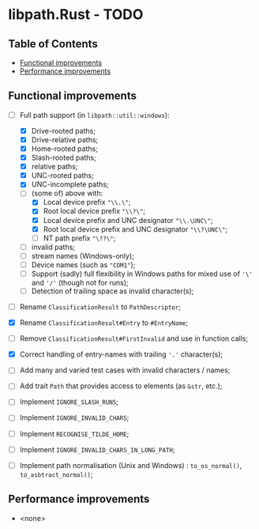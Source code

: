 # libpath.Rust - TODO <!-- omit in toc -->


## Table of Contents <!-- omit in toc -->

- [Functional improvements](#functional-improvements)
- [Performance improvements](#performance-improvements)


## Functional improvements

* [ ] Full path support (in `libpath::util::windows`):
  * [x] Drive-rooted paths;
  * [x] Drive-relative paths;
  * [x] Home-rooted paths;
  * [x] Slash-rooted paths;
  * [x] relative paths;
  * [x] UNC-rooted paths;
  * [x] UNC-incomplete paths;
  * [ ] (some of) above with:
    * [x] Local device prefix `"\\.\"`;
    * [x] Root local device prefix `"\\?\"`;
    * [x] Local device prefix and UNC designator `"\\.\UNC\"`;
    * [x] Root local device prefix and UNC designator `"\\?\UNC\"`;
    * [ ] NT path prefix `"\??\"`;
  * [ ] invalid paths;
  * [ ] stream names (Windows-only);
  * [ ] Device names (such as `"COM1"`);
  * [ ] Support (sadly) full flexibility in Windows paths for mixed use of `'\'` and `'/'` (though not for runs);
  * [ ] Detection of trailing space as invalid character(s);
* [ ] Rename `ClassificationResult` to `PathDescriptor`;
* [x] Rename `ClassificationResult#Entry` to `#EntryName`;
* [ ] Remove `ClassificationResult#FirstInvalid` and use in function calls;
* [x] Correct handling of entry-names with trailing `'.'` character(s);
* [ ] Add many and varied test cases with invalid characters / names;
* [ ] Add trait `Path` that provides access to elements (as `&str`, etc.);
* [ ] Implement `IGNORE_SLASH_RUNS`;
* [ ] Implement `IGNORE_INVALID_CHARS`;
* [ ] Implement `RECOGNISE_TILDE_HOME`;
* [ ] Implement `IGNORE_INVALID_CHARS_IN_LONG_PATH`;
* [ ] Implement path normalisation (Unix and Windows) : `to_os_normal()`, `to_asbtract_normal()`;


## Performance improvements

* \<none>


<!-- ########################### end of file ########################### -->

